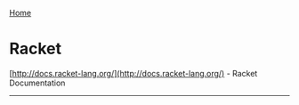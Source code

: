 [Home](Readme.md)
# Racket
 
[http://docs.racket-lang.org/](http://docs.racket-lang.org/) - Racket Documentation


---
